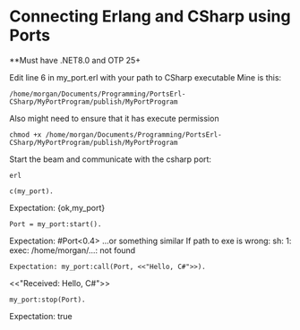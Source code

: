 # Connecting Erlang and CSharp using Ports

**Must have .NET8.0 and OTP 25+

Edit line 6 in my_port.erl with your path to CSharp executable 
Mine is this:
```
/home/morgan/Documents/Programming/PortsErl-CSharp/MyPortProgram/publish/MyPortProgram
```
Also might need to ensure that it has execute permission
```
chmod +x /home/morgan/Documents/Programming/PortsErl-CSharp/MyPortProgram/publish/MyPortProgram
```
Start the beam and communicate with the csharp port:
```
erl
```
```
c(my_port).
```
Expectation: {ok,my_port}
```
Port = my_port:start().
```
Expectation: #Port<0.4>  ...or something similar
If path to exe is wrong: sh: 1: exec: /home/morgan/...: not found
```
Expectation: my_port:call(Port, <<"Hello, C#">>).
```
<<"Received: Hello, C#">>
```
my_port:stop(Port).
```
Expectation: true
